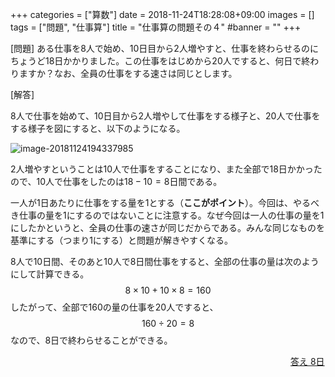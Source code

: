 +++
categories = ["算数"]
date = 2018-11-24T18:28:08+09:00
images = []
tags = ["問題", "仕事算"]
title = "仕事算の問題その４"
#banner = ""
+++

[問題] ある仕事を8人で始め、10日目から2人増やすと、仕事を終わらせるのにちょうど18日かかりました。この仕事をはじめから20人ですると、何日で終わりますか？なお、全員の仕事をする速さは同じとします。

[解答]

<!--more-->

8人で仕事を始めて、10日目から2人増やして仕事をする様子と、20人で仕事をする様子を図にすると、以下のようになる。

![image-20181124194337985](/images/image-20181124194337985.png)

2人増やすということは10人で仕事をすることになり、また全部で18日かかったので、10人で仕事をしたのは$18-10=8$日間である。

一人が1日あたりに仕事をする量を1とする（**ここがポイント**）。今回は、やるべき仕事の量を1にするのではないことに注意する。なぜ今回は一人の仕事の量を1にしたかというと、全員の仕事の速さが同じだからである。みんな同じなものを基準にする（つまり1にする）と問題が解きやすくなる。

8人で10日間、そのあと10人で8日間仕事をすると、全部の仕事の量は次のようにして計算できる。
$$
8\times10+10\times8=160
$$
したがって、全部で160の量の仕事を20人ですると、
$$
160\div20=8
$$
なので、8日で終わらせることができる。

　　　　　　　　　　　　　　　　　　　　　　　　　　　　　　　　<u>答え 8日</u>
